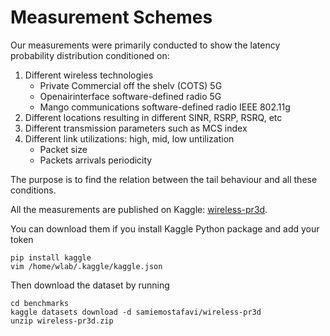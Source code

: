# Measurement Schemes

Our measurements were primarily conducted to show the latency probability distribution conditioned on:

1. Different wireless technologies 
    * Private Commercial off the shelv (COTS) 5G
    * Openairinterface software-defined radio 5G
    * Mango communications software-defined radio IEEE 802.11g
2. Different locations resulting in different SINR, RSRP, RSRQ, etc 
3. Different transmission parameters such as MCS index
4. Different link utilizations: high, mid, low untilization 
    * Packet size
    * Packets arrivals periodicity

The purpose is to find the relation between the tail behaviour and all these conditions.


All the measurements are published on Kaggle: [wireless-pr3d](https://www.kaggle.com/datasets/samiemostafavi/wireless-pr3d).


You can download them if you install Kaggle Python package and add your token
```
pip install kaggle
vim /home/wlab/.kaggle/kaggle.json
```

Then download the dataset by running
```
cd benchmarks
kaggle datasets download -d samiemostafavi/wireless-pr3d
unzip wireless-pr3d.zip
```
